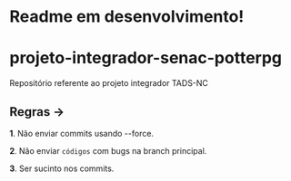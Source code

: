 # **Readme em desenvolvimento!**


# projeto-integrador-senac-potterpg
Repositório referente ao projeto integrador TADS-NC

## Regras ->

**1**. Não enviar commits usando --force.

**2**. Não enviar `códigos` com bugs na branch principal.

**3**. Ser sucinto nos commits.


